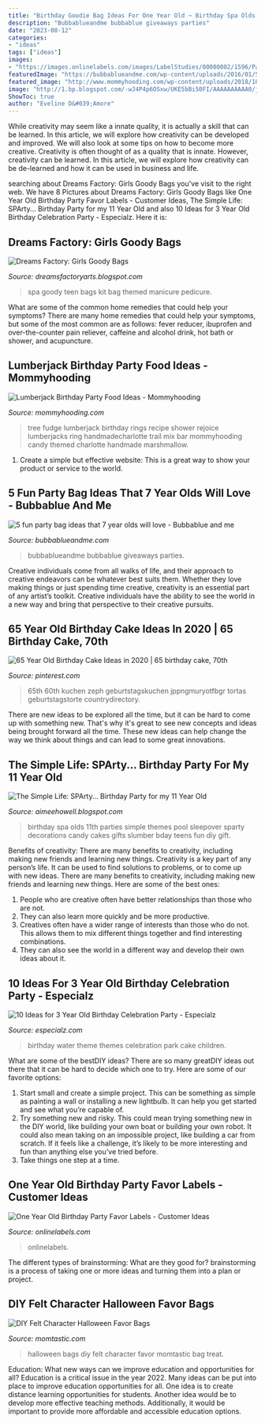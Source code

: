 ```yaml
---
title: "Birthday Goodie Bag Ideas For One Year Old ~ Birthday Spa Olds 11th Parties Simple Themes Pool Sleepover Sparty Decorations Candy Cakes Gifts Slumber Bday Teens Fun Diy Gift"
description: "Bubbablueandme bubbablue giveaways parties"
date: "2023-08-12"
categories:
- "ideas"
tags: ["ideas"]
images:
- "https://images.onlinelabels.com/images/LabelStudies/00000002/1596/Party-Favors_detail.jpg"
featuredImage: "https://bubbablueandme.com/wp-content/uploads/2016/01/5-non-boring-party-bag-ideas-for-kids-Bubbablue-and-me.jpg"
featured_image: "http://www.mommyhooding.com/wp-content/uploads/2018/10/tree-ring-fudge-12.jpg"
image: "http://1.bp.blogspot.com/-wJ4P4p6OSxw/UKE5bBi50FI/AAAAAAAAAA0/jJtbtnGAVpQ/s320/Picture+009.jpg"
ShowToc: true
author: "Eveline D&#039;Amore"
---
```



While creativity may seem like a innate quality, it is actually a skill that can be learned. In this article, we will explore how creativity can be developed and improved. We will also look at some tips on how to become more creative.
Creativity is often thought of as a quality that is innate. However, creativity can be learned. In this article, we will explore how creativity can be de-learned and how it can be used in business and life.

	

		
searching about Dreams Factory: Girls Goody Bags you've visit to the right web. We have 8 Pictures about Dreams Factory: Girls Goody Bags like One Year Old Birthday Party Favor Labels - Customer Ideas, The Simple Life: SPArty... Birthday Party for my 11 Year Old and also 10 Ideas for 3 Year Old Birthday Celebration Party - Especialz. Here it is:
		
    
## Dreams Factory: Girls Goody Bags

<img loading=lazy src="http://1.bp.blogspot.com/-2lT3HvOUsGo/UsCpXKr_s3I/AAAAAAAAA-4/krTp1myvJOw/s1600/PC238098.JPG" onerror="this.onerror=null;this.src='https://tse4.mm.bing.net/th?id=OIP.CrLOponNeuXoe4ppQBIxKgHaFj&amp;pid=15.1';" alt="Dreams Factory: Girls Goody Bags">

_Source: dreamsfactoryarts.blogspot.com_

>spa goody teen bags kit bag themed manicure pedicure. 

	

What are some of the common home remedies that could help your symptoms?
There are many home remedies that could help your symptoms, but some of the most common are as follows: fever reducer, ibuprofen and over-the-counter pain reliever, caffeine and alcohol drink, hot bath or shower, and acupuncture.

    
## Lumberjack Birthday Party Food Ideas - Mommyhooding

<img loading=lazy src="http://www.mommyhooding.com/wp-content/uploads/2018/10/tree-ring-fudge-12.jpg" onerror="this.onerror=null;this.src='https://tse2.mm.bing.net/th?id=OIP.ZhyNAV052mNk7t6Ce_0_wgHaFj&amp;pid=15.1';" alt="Lumberjack Birthday Party Food Ideas - Mommyhooding">

_Source: mommyhooding.com_

>tree fudge lumberjack birthday rings recipe shower rejoice lumberjacks ring handmadecharlotte trail mix bar mommyhooding candy themed charlotte handmade marshmallow. 

	

1. Create a simple but effective website: This is a great way to show your product or service to the world.

    
## 5 Fun Party Bag Ideas That 7 Year Olds Will Love - Bubbablue And Me

<img loading=lazy src="https://bubbablueandme.com/wp-content/uploads/2016/01/5-non-boring-party-bag-ideas-for-kids-Bubbablue-and-me.jpg" onerror="this.onerror=null;this.src='https://tse1.mm.bing.net/th?id=OIP.gkiNpsQM48hHWf9NdWsl7wHaKo&amp;pid=15.1';" alt="5 fun party bag ideas that 7 year olds will love - Bubbablue and me">

_Source: bubbablueandme.com_

>bubbablueandme bubbablue giveaways parties. 

	

Creative individuals come from all walks of life, and their approach to creative endeavors can be whatever best suits them. Whether they love making things or just spending time creative, creativity is an essential part of any artist’s toolkit. Creative individuals have the ability to see the world in a new way and bring that perspective to their creative pursuits.

    
## 65 Year Old Birthday Cake Ideas In 2020 | 65 Birthday Cake, 70th

<img loading=lazy src="https://i.pinimg.com/736x/67/e8/42/67e84273f2c6baa6711947dbc7a4741c.jpg" onerror="this.onerror=null;this.src='https://tse1.mm.bing.net/th?id=OIP.t-lvaKEqVGWBWq9qKa91WwAAAA&amp;pid=15.1';" alt="65 Year Old Birthday Cake Ideas in 2020 | 65 birthday cake, 70th">

_Source: pinterest.com_

>65th 60th kuchen zeph geburtstagskuchen jppngmuryotfbgr tortas geburtstagstorte countrydirectory. 

	

There are new ideas to be explored all the time, but it can be hard to come up with something new. That's why it's great to see new concepts and ideas being brought forward all the time. These new ideas can help change the way we think about things and can lead to some great innovations.

    
## The Simple Life: SPArty... Birthday Party For My 11 Year Old

<img loading=lazy src="http://1.bp.blogspot.com/-wJ4P4p6OSxw/UKE5bBi50FI/AAAAAAAAAA0/jJtbtnGAVpQ/s320/Picture+009.jpg" onerror="this.onerror=null;this.src='https://tse4.mm.bing.net/th?id=OIP.nupvQmrKAOtDhJ3KOZwmnwAAAA&amp;pid=15.1';" alt="The Simple Life: SPArty... Birthday Party for my 11 Year Old">

_Source: aimeehowell.blogspot.com_

>birthday spa olds 11th parties simple themes pool sleepover sparty decorations candy cakes gifts slumber bday teens fun diy gift. 

	

Benefits of creativity: There are many benefits to creativity, including making new friends and learning new things.
Creativity is a key part of any person’s life. It can be used to find solutions to problems, or to come up with new ideas. There are many benefits to creativity, including making new friends and learning new things. Here are some of the best ones: 
1. People who are creative often have better relationships than those who are not.
2. They can also learn more quickly and be more productive.
3. Creatives often have a wider range of interests than those who do not. This allows them to mix different things together and find interesting combinations.
4. They can also see the world in a different way and develop their own ideas about it.

    
## 10 Ideas For 3 Year Old Birthday Celebration Party - Especialz

<img loading=lazy src="https://www.especialz.com/wp-content/uploads/2017/03/water-park-theme-cake-idea.jpg" onerror="this.onerror=null;this.src='https://tse3.mm.bing.net/th?id=OIP.pO8jv3uyikChh3jepQYLVgHaKg&amp;pid=15.1';" alt="10 Ideas for 3 Year Old Birthday Celebration Party - Especialz">

_Source: especialz.com_

>birthday water theme themes celebration park cake children. 

	

What are some of the bestDIY ideas?
There are so many greatDIY ideas out there that it can be hard to decide which one to try. Here are some of our favorite options: 
1) Start small and create a simple project. This can be something as simple as painting a wall or installing a new lightbulb. It can help you get started and see what you’re capable of. 
2) Try something new and risky. This could mean trying something new in the DIY world, like building your own boat or building your own robot. It could also mean taking on an impossible project, like building a car from scratch. If it feels like a challenge, it’s likely to be more interesting and fun than anything else you’ve tried before. 
3) Take things one step at a time.

    
## One Year Old Birthday Party Favor Labels - Customer Ideas

<img loading=lazy src="https://images.onlinelabels.com/images/LabelStudies/00000002/1596/Party-Favors_detail.jpg" onerror="this.onerror=null;this.src='https://tse3.mm.bing.net/th?id=OIP.5aBTHl35tSgQZZ831K4maQAAAA&amp;pid=15.1';" alt="One Year Old Birthday Party Favor Labels - Customer Ideas">

_Source: onlinelabels.com_

>onlinelabels. 

	

The different types of brainstorming: What are they good for?
brainstorming is a process of taking one or more ideas and turning them into a plan or project.

    
## DIY Felt Character Halloween Favor Bags

<img loading=lazy src="http://cdn3-www.momtastic.com/assets/uploads/2014/10/halloween-applique-favor-bags.jpg" onerror="this.onerror=null;this.src='https://tse3.mm.bing.net/th?id=OIP.KVG63CT3RJk8BayHK08FUAHaLH&amp;pid=15.1';" alt="DIY Felt Character Halloween Favor Bags">

_Source: momtastic.com_

>halloween bags diy felt character favor momtastic bag treat. 

	

Education: What new ways can we improve education and opportunities for all?
Education is a critical issue in the year 2022. Many ideas can be put into place to improve education opportunities for all. One idea is to create distance learning opportunities for students. Another idea would be to develop more effective teaching methods. Additionally, it would be important to provide more affordable and accessible education options.

